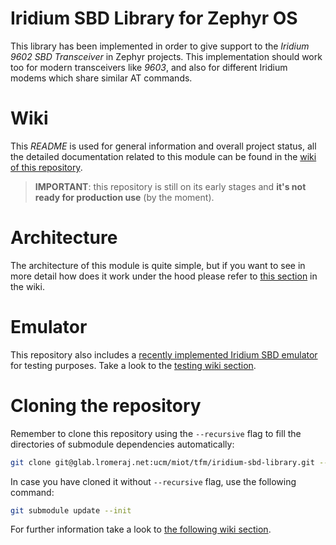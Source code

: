 # Iridium SBD Library for Zephyr OS
This library has been implemented in order to give support to the *Iridium 9602 SBD Transceiver* in Zephyr projects. 
This implementation should work too for modern transceivers like *9603*, and also for different Iridium modems which share similar AT commands.

# Wiki
This _README_ is used for general information and overall project status, all the detailed documentation related to this module can be found in the [wiki of this repository](https://github.com/lromeraj/isbd-zephyr-module/wiki).

> **IMPORTANT**: this repository is still on its early stages and **it's not ready for production use** (by the moment).

# Architecture
The architecture of this module is quite simple, but if you want to see in more detail how does it work under the hood please refer to [this section](https://github.com/lromeraj/isbd-zephyr-module/wiki/Architecture) in the wiki.

# Emulator
This repository also includes a [recently implemented Iridium SBD emulator](https://github.com/lromeraj/isbd-emu) for testing purposes. Take a look to the [testing wiki section](https://github.com/lromeraj/isbd-zephyr-module/wiki/Testing).

# Cloning the repository
Remember to clone this repository using the `--recursive` flag to fill the directories of submodule dependencies automatically:

``` bash
git clone git@glab.lromeraj.net:ucm/miot/tfm/iridium-sbd-library.git --recursive
```

In case you have cloned it without `--recursive` flag, use the following command:
``` bash
git submodule update --init
```

For further information take a look to [the following wiki section](https://github.com/lromeraj/isbd-zephyr-module/wiki/Getting-started).
